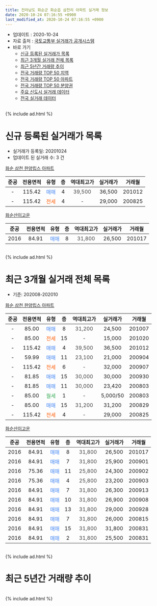 ```yaml
---
title: 전라남도 화순군 화순읍 삼천리 아파트 실거래 정보
date: 2020-10-24 07:16:55 +0900
last_modified_at: 2020-10-24 07:16:55 +0900
---
```


* 업데이트 : 2020-10-24
* 자료 출처 : [국토교통부 실거래가 공개시스템](http://rt.molit.go.kr)
* 바로 가기
    * [신규 등록된 실거래가 목록](#신규-등록된-실거래가-목록)
    * [최근 3개월 실거래 전체 목록](#최근-3개월-실거래-전체-목록)
    * [최근 5년간 거래량 추이](#최근-5년간-거래량-추이)
    * [전국 거래량 TOP 50 지역](https://inasie.github.io/apt-trade-info/최근-3개월-전국에서-가장-거래가-많이-발생한-지역)
    * [전국 거래량 TOP 50 아파트](https://inasie.github.io/apt-trade-info/최근-3개월-전국에서-가장-거래가-많이-발생한-아파트)
    * [전국 거래량 TOP 50 분양권](https://inasie.github.io/apt-trade-info/최근-3개월-전국에서-가장-거래가-많이-발생한-분양권)
    * [주요 신도시 실거래 데이터](https://inasie.github.io/apt-trade-info/주요-신도시)
    * [전국 실거래 데이터](https://inasie.github.io/apt-trade-info/전국)
<br>
{% include ad.html %}
<br>

# 신규 등록된 실거래가 목록
* 실거래가 등록일: 20201024
* 업데이트 된 실거래 수: 3 건


[화순 삼천 한양립스 아파트](https://search.naver.com/search.naver?query=%EC%A0%84%EB%9D%BC%EB%82%A8%EB%8F%84+%ED%99%94%EC%88%9C%EA%B5%B0+%ED%99%94%EC%88%9C%EC%9D%8D+%EC%82%BC%EC%B2%9C%EB%A6%AC+%ED%99%94%EC%88%9C+%EC%82%BC%EC%B2%9C+%ED%95%9C%EC%96%91%EB%A6%BD%EC%8A%A4+%EC%95%84%ED%8C%8C%ED%8A%B8)

|준공|전용면적|유형|층|역대최고가|실거래가|거래월|
|:---:|:---:|:---:|:---:|:---:|:---:|:---:|
|-|115.42|<span style="color:#4285f3">매매</span>|4|<span style="color:#444444">39,500</span>|36,500|201012|
|-|115.42|<span style="color:#ff5a00">전세</span>|4|<span style="color:#444444">-</span>|29,000|200825|

[화순산이고운](https://search.naver.com/search.naver?query=%EC%A0%84%EB%9D%BC%EB%82%A8%EB%8F%84+%ED%99%94%EC%88%9C%EA%B5%B0+%ED%99%94%EC%88%9C%EC%9D%8D+%EC%82%BC%EC%B2%9C%EB%A6%AC+%ED%99%94%EC%88%9C%EC%82%B0%EC%9D%B4%EA%B3%A0%EC%9A%B4)

|준공|전용면적|유형|층|역대최고가|실거래가|거래월|
|:---:|:---:|:---:|:---:|:---:|:---:|:---:|
|2016|84.91|<span style="color:#4285f3">매매</span>|8|<span style="color:#444444">31,800</span>|26,500|201017|


<br>
{% include ad.html %}
<br>

# 최근 3개월 실거래 전체 목록
* 기준: 202008-202010


[화순 삼천 한양립스 아파트](https://search.naver.com/search.naver?query=%EC%A0%84%EB%9D%BC%EB%82%A8%EB%8F%84+%ED%99%94%EC%88%9C%EA%B5%B0+%ED%99%94%EC%88%9C%EC%9D%8D+%EC%82%BC%EC%B2%9C%EB%A6%AC+%ED%99%94%EC%88%9C+%EC%82%BC%EC%B2%9C+%ED%95%9C%EC%96%91%EB%A6%BD%EC%8A%A4+%EC%95%84%ED%8C%8C%ED%8A%B8)

|준공|전용면적|유형|층|역대최고가|실거래가|거래월|
|:---:|:---:|:---:|:---:|:---:|:---:|:---:|
|-|85.00|<span style="color:#4285f3">매매</span>|8|<span style="color:#444444">31,200</span>|24,500|201007|
|-|85.00|<span style="color:#ff5a00">전세</span>|15|<span style="color:#444444">-</span>|15,000|201020|
|-|115.42|<span style="color:#4285f3">매매</span>|4|<span style="color:#444444">39,500</span>|36,500|201012|
|-|59.99|<span style="color:#4285f3">매매</span>|11|<span style="color:#444444">23,100</span>|21,000|200904|
|-|115.42|<span style="color:#ff5a00">전세</span>|6|<span style="color:#444444">-</span>|32,000|200907|
|-|81.85|<span style="color:#4285f3">매매</span>|15|<span style="color:#444444">30,000</span>|30,000|200930|
|-|81.85|<span style="color:#4285f3">매매</span>|11|<span style="color:#444444">30,000</span>|23,420|200803|
|-|85.00|<span style="color:#34a853">월세</span>|1|<span style="color:#444444">-</span>|5,000/50|200803|
|-|85.00|<span style="color:#4285f3">매매</span>|15|<span style="color:#444444">31,200</span>|31,200|200829|
|-|115.42|<span style="color:#ff5a00">전세</span>|4|<span style="color:#444444">-</span>|29,000|200825|

[화순산이고운](https://search.naver.com/search.naver?query=%EC%A0%84%EB%9D%BC%EB%82%A8%EB%8F%84+%ED%99%94%EC%88%9C%EA%B5%B0+%ED%99%94%EC%88%9C%EC%9D%8D+%EC%82%BC%EC%B2%9C%EB%A6%AC+%ED%99%94%EC%88%9C%EC%82%B0%EC%9D%B4%EA%B3%A0%EC%9A%B4)

|준공|전용면적|유형|층|역대최고가|실거래가|거래월|
|:---:|:---:|:---:|:---:|:---:|:---:|:---:|
|2016|84.91|<span style="color:#4285f3">매매</span>|8|<span style="color:#444444">31,800</span>|26,500|201017|
|2016|84.91|<span style="color:#4285f3">매매</span>|7|<span style="color:#444444">31,800</span>|25,900|200901|
|2016|75.36|<span style="color:#4285f3">매매</span>|11|<span style="color:#444444">25,800</span>|24,300|200902|
|2016|75.36|<span style="color:#4285f3">매매</span>|4|<span style="color:#444444">25,800</span>|23,200|200903|
|2016|84.91|<span style="color:#4285f3">매매</span>|7|<span style="color:#444444">31,800</span>|26,300|200913|
|2016|84.91|<span style="color:#4285f3">매매</span>|10|<span style="color:#444444">31,800</span>|26,900|200908|
|2016|84.91|<span style="color:#4285f3">매매</span>|13|<span style="color:#444444">31,800</span>|29,000|200928|
|2016|84.91|<span style="color:#4285f3">매매</span>|7|<span style="color:#444444">31,800</span>|26,000|200815|
|2016|84.91|<span style="color:#4285f3">매매</span>|15|<span style="color:#444444">31,800</span>|31,800|200831|
|2016|84.91|<span style="color:#4285f3">매매</span>|2|<span style="color:#444444">31,800</span>|25,500|200831|


<br>
{% include ad.html %}
<br>

# 최근 5년간 거래량 추이


<div style="width:100%;">
    <canvas id="deal_progress" height="200"></canvas>
</div>

<script>
new Chart(document.getElementById("deal_progress"), {
    type: 'line',
    data: {
        labels: ['201510','201511','201512','201601','201602','201603','201604','201605','201606','201607','201608','201609','201610','201611','201612','201701','201702','201703','201704','201705','201706','201707','201708','201709','201710','201711','201712','201801','201802','201803','201804','201805','201806','201807','201808','201809','201810','201811','201812','201901','201902','201903','201904','201905','201906','201907','201908','201909','201910','201911','201912','202001','202002','202003','202004','202005','202006','202007','202008','202009','202010'],
        datasets: [{
            label: '매매',
            pointRadius: 1,
            data: [0, 0, 0, 0, 0, 0, 0, 1, 0, 0, 0, 0, 0, 1, 1, 2, 2, 3, 3, 4, 3, 1, 2, 1, 0, 0, 5, 3, 7, 4, 8, 6, 8, 9, 7, 10, 10, 10, 17, 12, 11, 5, 5, 7, 9, 8, 17, 7, 11, 9, 17, 14, 17, 26, 26, 13, 21, 15, 5, 8, 3],
            borderColor: "rgba(255, 201, 14, 1)",
            backgroundColor: "rgba(255, 201, 14, 0.5)",
            fill: false,
            lineTension: 0
        },{
            label: '전월세',
            pointRadius: 1,
            data: [0, 0, 0, 0, 0, 0, 0, 0, 0, 0, 0, 1, 2, 3, 2, 6, 5, 5, 4, 0, 1, 1, 2, 0, 1, 1, 1, 1, 2, 0, 0, 1, 1, 0, 1, 0, 2, 3, 4, 1, 6, 3, 2, 2, 2, 0, 2, 0, 1, 0, 0, 1, 2, 5, 5, 5, 1, 3, 2, 1, 1],
            borderColor: "rgba(0, 141, 185, 1)",
            backgroundColor: "rgba(0, 141, 185, 0.5)",
            fill: false,
            lineTension: 0
        }
        ]
    },
    options: {
        responsive: true,
        title: {
            display: false
        },
        tooltips: {
            mode: 'index',
            intersect: false
        },
        hover: {
            mode: 'nearest',
            intersect: true
        },
        scales: {
            xAxes: [{
                display: true,
                scaleLabel: {
                    display: true,
                    labelString: '년/월'
                }
            }],
            yAxes: [{
                display: true,
                ticks: {
                    suggestedMin: 0,
                },
                scaleLabel: {
                    display: true,
                    labelString: '실거래 수'
                }
            }]
        }
    }
});

</script>


<br>
{% include ad.html %}
<br>

